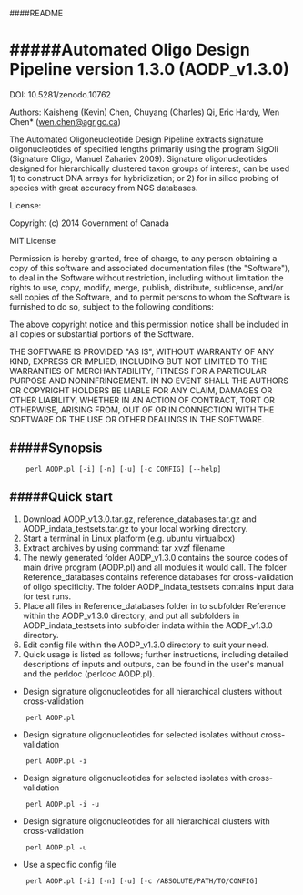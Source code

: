 ####README 

#####Automated Oligo Design Pipeline version 1.3.0 (AODP_v1.3.0)
========================================================
DOI: 10.5281/zenodo.10762

Authors: Kaisheng (Kevin) Chen, Chuyang (Charles) Qi, Eric Hardy, Wen Chen* (wen.chen@agr.gc.ca)

The Automated Oligoneucleotide Design Pipeline extracts signature oligonucleotides of specified lengths primarily using the program SigOli (Signature Oligo, Manuel Zahariev 2009). 
Signature oligonucleotides designed for hierarchically clustered taxon groups of interest, can be used 1) to construct DNA arrays for hybridization; or 2) for in silico probing of species with great accuracy from NGS databases.

License:

Copyright (c) 2014 Government of Canada

MIT License

Permission is hereby granted, free of charge, to any person obtaining a copy of this software and associated documentation files (the "Software"), to deal in the Software without restriction, including without limitation the rights to use, copy, modify, merge, publish, distribute, sublicense, and/or sell copies of the Software, and to permit persons to whom the Software is furnished to do so, subject to the following conditions:

The above copyright notice and this permission notice shall be included in all copies or substantial portions of the Software.

THE SOFTWARE IS PROVIDED "AS IS", WITHOUT WARRANTY OF ANY KIND, EXPRESS OR IMPLIED, INCLUDING BUT NOT LIMITED TO THE WARRANTIES OF MERCHANTABILITY, FITNESS FOR A PARTICULAR PURPOSE AND NONINFRINGEMENT. IN NO EVENT SHALL THE AUTHORS OR COPYRIGHT HOLDERS BE LIABLE FOR ANY CLAIM, DAMAGES OR OTHER LIABILITY, WHETHER IN AN ACTION OF CONTRACT, TORT OR OTHERWISE, ARISING FROM, OUT OF OR IN CONNECTION WITH THE SOFTWARE OR THE USE OR OTHER DEALINGS IN THE SOFTWARE.


#####Synopsis
--------------
```
	perl AODP.pl [-i] [-n] [-u] [-c CONFIG] [--help]
```

#####Quick start
---------------

1. Download AODP_v1.3.0.tar.gz, reference_databases.tar.gz and AODP_indata_testsets.tar.gz to your local working directory.
2. Start a terminal in Linux platform (e.g. ubuntu virtualbox)
3. Extract archives by using command: tar xvzf filename
4. The newly generated folder AODP_v1.3.0 contains the source codes of main drive program (AODP.pl) and all modules it would call. The folder Reference_databases contains reference databases for cross-validation of oligo specificity. The folder AODP_indata_testsets contains input data for test runs.
5. Place all files in Reference_databases folder in to subfolder Reference within the AODP_v1.3.0 directory; and put all subfolders in AODP_indata_testsets into subfolder indata within the AODP_v1.3.0 directory.
6. Edit config file within the AODP_v1.3.0 directory to suit your need. 
7. Quick usage is listed as follows; further instructions, including detailed descriptions of inputs and outputs, can be found in the user's manual and the perldoc (perldoc AODP.pl).

  * Design signature oligonucleotides for all hierarchical clusters without cross-validation 
```
	perl AODP.pl 
```
  * Design signature oligonucleotides for selected isolates without cross-validation
```
	perl AODP.pl -i
```
  * Design signature oligonucleotides for selected isolates with cross-validation
```
	perl AODP.pl -i -u
```
  * Design signature oligonucleotides for all hierarchical clusters with cross-validation
```
	perl AODP.pl -u
```
  * Use a specific config file
```
	perl AODP.pl [-i] [-n] [-u] [-c /ABSOLUTE/PATH/TO/CONFIG]
```
	


